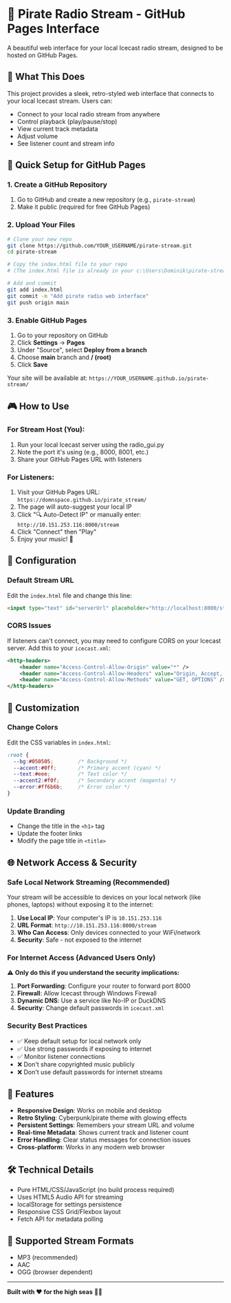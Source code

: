 # 🚢 Pirate Radio Stream - GitHub Pages Interface

A beautiful web interface for your local Icecast radio stream, designed to be hosted on GitHub Pages.

## 🎯 What This Does

This project provides a sleek, retro-styled web interface that connects to your local Icecast stream. Users can:
- Connect to your local radio stream from anywhere
- Control playback (play/pause/stop)
- View current track metadata
- Adjust volume
- See listener count and stream info

## 🚀 Quick Setup for GitHub Pages

### 1. Create a GitHub Repository
1. Go to GitHub and create a new repository (e.g., `pirate-stream`)
2. Make it public (required for free GitHub Pages)

### 2. Upload Your Files
```bash
# Clone your new repo
git clone https://github.com/YOUR_USERNAME/pirate-stream.git
cd pirate-stream

# Copy the index.html file to your repo
# (The index.html file is already in your c:\Users\Dominik\pirate-stream folder)

# Add and commit
git add index.html
git commit -m "Add pirate radio web interface"
git push origin main
```

### 3. Enable GitHub Pages
1. Go to your repository on GitHub
2. Click **Settings** → **Pages**
3. Under "Source", select **Deploy from a branch**
4. Choose **main** branch and **/ (root)**
5. Click **Save**

Your site will be available at: `https://YOUR_USERNAME.github.io/pirate-stream/`

## 🎮 How to Use

### For Stream Host (You):
1. Run your local Icecast server using the radio_gui.py
2. Note the port it's using (e.g., 8000, 8001, etc.)
3. Share your GitHub Pages URL with listeners

### For Listeners:
1. Visit your GitHub Pages URL: `https://domnspace.github.io/pirate_stream/`
2. The page will auto-suggest your local IP
3. Click "🔍 Auto-Detect IP" or manually enter: `http://10.151.253.116:8000/stream`
4. Click "Connect" then "Play"
5. Enjoy your music! 🎵

## 🔧 Configuration

### Default Stream URL
Edit the `index.html` file and change this line:
```html
<input type="text" id="serverUrl" placeholder="http://localhost:8000/stream" value="http://YOUR_IP:8000/stream">
```

### CORS Issues
If listeners can't connect, you may need to configure CORS on your Icecast server. Add this to your `icecast.xml`:

```xml
<http-headers>
    <header name="Access-Control-Allow-Origin" value="*" />
    <header name="Access-Control-Allow-Headers" value="Origin, Accept, X-Requested-With, Content-Type" />
    <header name="Access-Control-Allow-Methods" value="GET, OPTIONS" />
</http-headers>
```

## 🎨 Customization

### Change Colors
Edit the CSS variables in `index.html`:
```css
:root {
  --bg:#050505;        /* Background */
  --accent:#0ff;       /* Primary accent (cyan) */
  --text:#eee;         /* Text color */
  --accent2:#f0f;      /* Secondary accent (magenta) */
  --error:#ff6b6b;     /* Error color */
}
```

### Update Branding
- Change the title in the `<h1>` tag
- Update the footer links
- Modify the page title in `<title>`

## 🌐 Network Access & Security

### Safe Local Network Streaming (Recommended)
Your stream will be accessible to devices on your local network (like phones, laptops) without exposing it to the internet:

1. **Use Local IP**: Your computer's IP is `10.151.253.116`
2. **URL Format**: `http://10.151.253.116:8000/stream`
3. **Who Can Access**: Only devices connected to your WiFi/network
4. **Security**: Safe - not exposed to the internet

### For Internet Access (Advanced Users Only)
⚠️ **Only do this if you understand the security implications:**

1. **Port Forwarding**: Configure your router to forward port 8000
2. **Firewall**: Allow Icecast through Windows Firewall
3. **Dynamic DNS**: Use a service like No-IP or DuckDNS
4. **Security**: Change default passwords in `icecast.xml`

### Security Best Practices
- ✅ Keep default setup for local network only
- ✅ Use strong passwords if exposing to internet
- ✅ Monitor listener connections
- ❌ Don't share copyrighted music publicly
- ❌ Don't use default passwords for internet streams

## 📱 Features

- **Responsive Design**: Works on mobile and desktop
- **Retro Styling**: Cyberpunk/pirate theme with glowing effects
- **Persistent Settings**: Remembers your stream URL and volume
- **Real-time Metadata**: Shows current track and listener count
- **Error Handling**: Clear status messages for connection issues
- **Cross-platform**: Works in any modern web browser

## 🛠️ Technical Details

- Pure HTML/CSS/JavaScript (no build process required)
- Uses HTML5 Audio API for streaming
- localStorage for settings persistence
- Responsive CSS Grid/Flexbox layout
- Fetch API for metadata polling

## 🎵 Supported Stream Formats

- MP3 (recommended)
- AAC
- OGG (browser dependent)

---

**Built with ❤️ for the high seas** 🏴‍☠️
